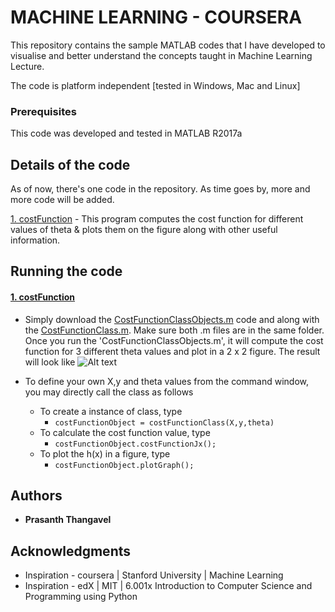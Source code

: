 # MACHINE LEARNING - COURSERA

This repository contains the sample MATLAB codes that I have developed to visualise and better understand the concepts taught in Machine Learning Lecture.

The code is platform independent [tested in Windows, Mac and Linux]


### Prerequisites

This code was developed and tested in MATLAB R2017a


## Details of the code

As of now, there's one code in the repository. 
As time goes by, more and more code will be added.

[1. costFunction](https://github.com/PRASANTH-NTU/ML_COURSERA/blob/master/costFunctionClassObjects.m) - This program computes the cost function for different values of theta & plots them on the figure along with other useful information.

##  Running the code
#### [1. costFunction](https://github.com/PRASANTH-NTU/ML_COURSERA/blob/master/costFunctionClassObjects.m)	  
* Simply download the [CostFunctionClassObjects.m](https://github.com/PRASANTH-NTU/ML_COURSERA/blob/master/costFunctionClassObjects.m) code and along with the [CostFunctionClass.m](https://github.com/PRASANTH-NTU/ML_COURSERA/blob/master/costFunctionClass.m). Make sure both .m files are in the same folder. Once you run the 'CostFunctionClassObjects.m', it will compute the cost function for 3 different theta values and plot in a 2 x 2 figure. The result will look like
      ![Alt text](https://user-images.githubusercontent.com/11802709/29491992-f49add84-859f-11e7-9fc8-842709d58048.jpg?raw=true "Optional Title") 

* To define your own X,y and theta values from the command window, you may directly call the class as follows 

    * To create a instance of class, type
      * ```costFunctionObject = costFunctionClass(X,y,theta)```
    * To calculate the cost function value, type
      * ```costFunctionObject.costFunctionJx();```
    * To plot the h(x) in a figure, type
      * ```costFunctionObject.plotGraph();``` 


## Authors

* **Prasanth Thangavel**

## Acknowledgments

* Inspiration - coursera | Stanford University | Machine Learning
* Inspiration - edX | MIT | 6.001x Introduction to Computer Science and Programming using Python

